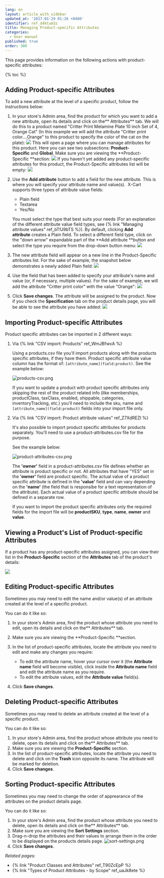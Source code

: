 ```yaml
---
lang: en
layout: article_with_sidebar
updated_at: '2017-01-29 01:26 +0400'
identifier: ref_d4ktum3z
title: Managing Product-specific Attributes
categories:
  - User manual
published: true
order: 300
---
```

This page provides information on the following actions with product-specific attributes:

{% toc %}

## Adding Product-specific Attributes 

To add a new attribute at the level of a specific product, follow the instructions below:

1.  In your store's Admin area, find the product for which you want to add a new attribute, open its details and click on the** Attributes** tab. We will do this to a product named "Critter Print Melamine Plate 10 inch Set of 4, Orange Cat" (In this example we will add the attribute "Critter print color....Orange" to this product to specify the color of the cat on the plate):
    ![]({{site.baseurl}}/attachments/7504853/8719250.png)
    This will open a page where you can manage attributes for this product. Here you can see two subsections: **Product-Specific** and **Global**. Make sure you are viewing the **Product-Specific **section:
    ![]({{site.baseurl}}/attachments/7504853/8719251.png)
    If you haven't yet added any product-specific attributes for this product, the Product-Specific attributes list will be empty:
    ![]({{site.baseurl}}/attachments/7504853/8719252.png)
2.  Use the **Add attribute** button to add a field for the new attribute. This is where you will specify your attribute name and value(s). 
    X-Cart supports three types of attribute value fields:

    *   Plain field
    *   Textarea
    *   Yes/No

    You must select the type that best suits your needs (For an explanation of the different attribute value field types, see {% link "Managing attribute values" ref_bTfJ9bTS %}). By default, clicking **Add attribute** creates a Plain field. To select a different field type, click on the "down arrow" expandable part of the **Add attribute **button and select the type you require from the drop-down button menu:
    ![]({{site.baseurl}}/attachments/7504853/8719253.png)
3.  The new attribute field will appear on a new line in the Product-Specific attributes list. For the sake of example, the snapshot below demonstrates a newly added Plain field:
    ![]({{site.baseurl}}/attachments/7504853/8719254.png)
4.  Use the field that has been added to specify your attribute's name and value (or, if necessary, multiple values). For the sake of example, we will add the attribute "Critter print color" with the value "Orange":
    ![]({{site.baseurl}}/attachments/7504853/8719255.png)
5.  Click **Save changes**. The attribute will be assigned to the product.
    Now if you check the **Specification** tab on the product details page, you will be able to see the attribute you have added:
    ![]({{site.baseurl}}/attachments/7504853/7602459.png)
    
## Importing Product-specific Attributes

Product specific attributes can be imported in 2 different ways:

1. Via {% link "CSV import: Products" ref_WmJBfwxA %}
   
   Using a products.csv file you'll import products along with the products specific attributes, if they have them. Product specific attribute value column has the format of: `[attribute_name](field:product)`. 
   See the example below:

   ![products-csv.png]({{site.baseurl}}/attachments/ref_d4ktum3z/products-csv.png)
   
   If you want to update a product with product specific attributes only skipping the rest of the product related info (like memberships, productClass, taxClass, enabled, shippable, categories, inventoryTracking, etc.) you'll need to include the sku, name and `[attribute_name](field:product)` fields into your import file only.

2. Via {% link "CSV import: Product attribute values" ref_Z7XdREZl %}
   
   It's also possible to import product specific attributes for products separately. You'll need to use a product-attributes.csv file for the purpose.
   
   See the example below:
   
   ![product-attributes-csv.png]({{site.baseurl}}/attachments/ref_d4ktum3z/product-attributes-csv.png)
   
   The **'owner'** field in a product-attributes.csv file defines whether an attribute is product specific or not. All attributes that have "YES" set in the **'owner'** field are product specific. The actual value of a product specific attribute is defined in the **'value'** field and can vary depending on the **'name'** (the field that is responsibe for a text representation of the attribute). Each actual value of a product specific attribute should be defined in a separate row.
   
   If you want to import the product specific attributes only the required fields for the import file will be **productSKU**, **type**, **name**, **owner** and **value**. 


## Viewing a Product's List of Product-specific Attributes

If a product has any product-specific attributes assigned, you can view their list in the **Product-Specific** section of the **Attributes** tab of the product's details:

![]({{site.baseurl}}/attachments/7504853/8719256.png)

## Editing Product-specific Attributes

Sometimes you may need to edit the name and/or value(s) of an attribute created at the level of a specific product.

You can do it like so:

1.  In your store's Admin area, find the product whose attribute you need to edit, open its details and click on the** Attributes** tab. 
2.  Make sure you are viewing the **Product-Specific **section.
3.  In the list of product-specific attributes, locate the attribute you need to edit and make any changes you require:

    *   To edit the attribute name, hover your cursor over it (the **Attribute name** field will become visible), click inside the **Attribute name** field and edit the attribute name as you require. 
    *   To edit the attribute values, edit the **Attribute value** field(s).
4.  Click **Save changes**.

## Deleting Product-specific Attributes

Sometimes you may need to delete an attribute created at the level of a specific product.

You can do it like so:

1.  In your store's Admin area, find the product whose attribute you need to delete, open its details and click on the** Attributes** tab. 
2.  Make sure you are viewing the **Product-Specific** section.
3.  In the list of product-specific attributes, locate the attribute you need to delete and click on the **Trash** icon opposite its name. The attribute will be marked for deletion.
4.  Click **Save changes**.

## Sorting Product-specific Attributes

Sometimes you may need to change the order of apprearance of the attributes on the product details page. 

You can do it like so:

1.  In your store's Admin area, find the product whose attribute you need to delete, open its details and click on the** Attributes** tab. 
2.  Make sure you are viewing the **Sort Settings** section.
3.  Drag-n-drop the attributes and their values to arrange them in the order to be displayed on the products details page.
![sort-settings.png]({{site.baseurl}}/attachments/ref_d4ktum3z/sort-settings.png)
4.  Click **Save changes**.

_Related pages:_

*   {% link "Product Classes and Attributes" ref_T90ZcEpP %}
*   {% link "Types of Product Attributes - by Scope" ref_uaJk8ete %}
